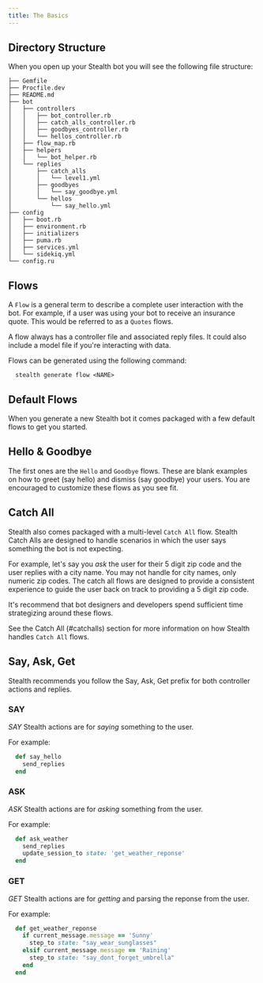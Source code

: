 ```yaml
---
title: The Basics
---
```


## Directory Structure

When you open up your Stealth bot you will see the following file structure:

```
├── Gemfile
├── Procfile.dev
├── README.md
├── bot
│   ├── controllers
│   │   ├── bot_controller.rb
│   │   ├── catch_alls_controller.rb
│   │   ├── goodbyes_controller.rb
│   │   └── hellos_controller.rb
│   ├── flow_map.rb
│   ├── helpers
│   │   └── bot_helper.rb
│   └── replies
│       ├── catch_alls
│       │   └── level1.yml
│       ├── goodbyes
│       │   └── say_goodbye.yml
│       └── hellos
│           └── say_hello.yml
├── config
│   ├── boot.rb
│   ├── environment.rb
│   ├── initializers
│   ├── puma.rb
│   ├── services.yml
│   └── sidekiq.yml
└── config.ru
```

## Flows

A `Flow` is a general term to describe a complete user interaction with the bot. For example, if a user was using your bot to receive an  insurance quote. This would be referred to as a `Quotes` flows.

A flow always has a controller file and associated reply files. It could also include a model file if you're interacting with data.

Flows can be generated using the following command:

```
  stealth generate flow <NAME>
```

## Default Flows

When you generate a new Stealth bot it comes packaged with a few default flows to get you started.

## Hello & Goodbye

The first ones are the `Hello` and `Goodbye` flows. These are blank examples on how to greet (say hello) and dismiss (say goodbye) your users. You are encouraged to customize these flows as you see fit.

## Catch All

Stealth also comes packaged with a multi-level `Catch All` flow. Stealth Catch Alls are designed to handle scenarios in which the user says something the bot is not expecting.

For example, let's say you *ask* the user for their 5 digit zip code and the user replies with a city name. You may not handle for city names, only numeric zip codes. The catch all flows are designed to provide a consistent experience to guide the user back on track to providing a 5 digit zip code.

It's recommend that bot designers and developers spend sufficient time strategizing around these flows.

See the Catch All (#catchalls) section for more information on how Stealth handles `Catch All` flows.

## Say, Ask, Get

Stealth recommends you follow the Say, Ask, Get prefix for both controller actions and replies.

### SAY

*SAY* Stealth actions are for _saying_ something to the user.

For example:

```ruby
  def say_hello
    send_replies
  end
```

### ASK

*ASK* Stealth actions are for _asking_ something from the user.

For example:

```ruby
  def ask_weather
    send_replies
    update_session_to state: 'get_weather_reponse'
  end
```

### GET

*GET* Stealth actions are for _getting_ and parsing the reponse from the user.

For example:

```ruby
  def get_weather_reponse
    if current_message.message == 'Sunny'
      step_to state: "say_wear_sunglasses"
    elsif current_message.message == 'Raining'
      step_to state: "say_dont_forget_umbrella"
    end
  end
```
